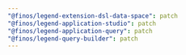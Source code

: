 ```yaml
---
"@finos/legend-extension-dsl-data-space": patch
"@finos/legend-application-studio": patch
"@finos/legend-application-query": patch
"@finos/legend-query-builder": patch
---
```

